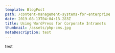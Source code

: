 ```yaml
---
template: BlogPost
path: /content-management-systems-for-enterprise
date: 2019-08-13T04:04:13.283Z
title: Using WordPress for Corporate Intranets
thumbnail: /assets/php-cms.jpg
metaDescription: test
---
```

test